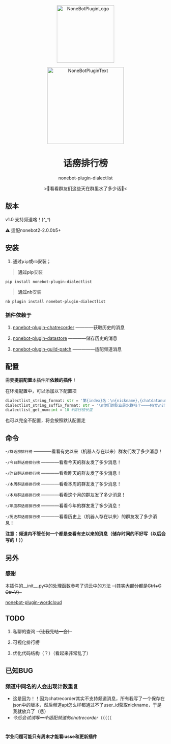 <div align="center">
  <a href="https://v2.nonebot.dev/store"><img src="https://s2.loli.net/2022/06/16/opBDE8Swad5rU3n.png" width="180" height="180" alt="NoneBotPluginLogo"></a>
  <br>
  <p><img src="https://s2.loli.net/2022/06/16/xsVUGRrkbn1ljTD.png" width="240" alt="NoneBotPluginText"></p>
</div>

<div align="center">

# 话痨排行榜
nonebot-plugin-dialectlist

\>📄看看群友们这些天在群里水了多少话📄<
</div>

## 版本

v1.0 支持频道咯！(*^_^*)

⚠ 适配nonebot2-2.0.0b5+

## 安装

1. 通过`pip`或`nb`安装；

>**通过pip**安装

`pip install nonebot-plugin-dialectlist`

>**通过nb**安装

`nb plugin install nonebot-plugin-dialectlist`

### 插件依赖于

1. [nonebot-plugin-chatrecorder](https://github.com/noneplugin/nonebot-plugin-chatrecorder) ————获取历史的消息

2. [nonebot-plugin-datastore](https://github.com/he0119/nonebot-plugin-datastore) ————储存历史的消息

3. [nonebot-plugin-guild-patch](https://github.com/mnixry/nonebot-plugin-guild-patch) —————适配频道消息
  
## 配置

需要**提前配置**本插件所**依赖的插件**！

在环境配置中，可以添加以下配置项
```python
dialectlist_string_format: str = '第{index}名：\n{nickname},{chatdatanum}条消息\n' #格式
dialectlist_string_suffix_format: str = '\n你们的职业是水群吗？————MYX\n计算花费时间:{timecost}秒' #后缀字符
dialectlist_get_num:int = 10 #排行榜长度
```
也可以完全不配置，将会按照默认配置走


## 命令

-`/群话痨排行榜` ————看看有史以来（机器人存在以来）群友们发了多少消息！

-`/今日群话痨排行榜` ————看看今天的群友发了多少消息！

-`/昨日群话痨排行榜` ————看看昨天的群友发了多少消息！

-`/本周群话痨排行榜` ————看看本周的群友发了多少消息！

-`/本月群话痨排行榜` ————看看这个月的群友发了多少消息！

-`/年度群话痨排行榜` ————看看今年的群友发了多少消息！

-`/历史群话痨排行榜` ————看看历史上（机器人存在以来）的群友发了多少消息！

**注意：频道内不管任何一个都是查看有史以来的消息（储存时间的不好写（以后会写的！））**

## 另外

### 感谢

本插件的__init__.py中的处理函数参考了词云中的方法 ~~（其实大部分都是Ctrl+C Ctr+V）~~

[nonebot-plugin-wordcloud](https://github.com/he0119/nonebot-plugin-wordcloud)
  
  
## TODO

1. 私聊的查询 ~~（让我先咕一会）~~
  
2. 可视化排行榜
  
3. 优化代码结构（？）（看起来非常乱了）

## 已知BUG

### 频道中同名的人会出现计数重复
  - 这是因为！！因为chatrecorder其实不支持频道消息，所有我写了一个保存在json中的版本，然后频道api怎么样都通过不了user_id获取nickname，于是我就放弃了（悲）
  - *今后会试试~~写一个~~适配频道的chatrecorder*（（（（（

#
**学业问题可能只有周末才能看iusse和更新插件**
